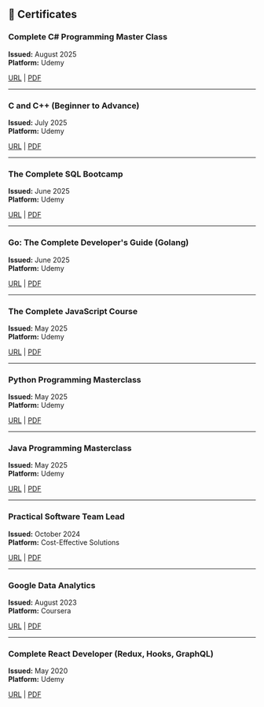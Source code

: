 ## 📄 Certificates

### Complete C# Programming Master Class  
**Issued:** August 2025  
**Platform:** Udemy  

[URL](https://www.udemy.com/certificate/UC-e7640218-8e87-49ca-81d9-bf4eb4d7cc98) | 
[PDF](/pdf/UC-e7640218-8e87-49ca-81d9-bf4eb4d7cc98.pdf)  

---

### C and C++ (Beginner to Advance)  
**Issued:** July 2025  
**Platform:** Udemy  

[URL](https://www.udemy.com/certificate/UC-b9be60b2-176c-408d-8b86-4bdb830e7854) | 
[PDF](/pdf/UC-b9be60b2-176c-408d-8b86-4bdb830e7854.pdf)  

---

### The Complete SQL Bootcamp  
**Issued:** June 2025  
**Platform:** Udemy  

[URL](https://www.udemy.com/certificate/UC-6a640177-e7ce-4345-897e-0a0446f95571) | 
[PDF](/pdf/UC-6a640177-e7ce-4345-897e-0a0446f95571.pdf)  

---

### Go: The Complete Developer's Guide (Golang)  
**Issued:** June 2025  
**Platform:** Udemy  

[URL](https://www.udemy.com/certificate/UC-0c11220f-4f7c-46d6-b182-f45692482f6c) | 
[PDF](/pdf/UC-0c11220f-4f7c-46d6-b182-f45692482f6c.pdf)  

---

### The Complete JavaScript Course  
**Issued:** May 2025  
**Platform:** Udemy  

[URL](https://www.udemy.com/certificate/UC-0eaf7682-d13c-429c-9912-6db3f9c9df6e) |
[PDF](/pdf/UC-0eaf7682-d13c-429c-9912-6db3f9c9df6e.pdf)  

---

### Python Programming Masterclass  
**Issued:** May 2025  
**Platform:** Udemy  

[URL](https://www.udemy.com/certificate/UC-11790866-44b5-4940-97e5-243698d058d2) |
[PDF](/pdf/UC-11790866-44b5-4940-97e5-243698d058d2.pdf)  

---

### Java Programming Masterclass
**Issued:** May 2025  
**Platform:** Udemy  

[URL](https://www.udemy.com/certificate/UC-42944ce9-0ebc-41e6-9270-4fce87ad2da0) | 
[PDF](/pdf/UC-42944ce9-0ebc-41e6-9270-4fce87ad2da0.pdf)  

---

### Practical Software Team Lead  
**Issued:** October 2024  
**Platform:** Cost-Effective Solutions  

[URL](https://huutgnkansvslafnbtbg.supabase.co/storage/v1/object/public/files/certificates/season1/Certificate-Team-Leader-Valentin-Peshev.pdf) |
[PDF](/pdf/Certificate-Team-Leader-Valentin-Peshev.pdf)

---

### Google Data Analytics
**Issued:** August 2023  
**Platform:** Coursera  
  
[URL](https://www.coursera.org/account/accomplishments/professional-cert/V6ZZ2UT6R3F4) |
[PDF](/pdf/Coursera%20V6ZZ2UT6R3F4.pdf)

---

### Complete React Developer (Redux, Hooks, GraphQL)
**Issued:** May 2020  
**Platform:** Udemy  

[URL](https://www.udemy.com/certificate/UC-e3159a25-3144-4709-8e46-c8d9b1825110/) |
[PDF](/pdf/UC-e3159a25-3144-4709-8e46-c8d9b1825110.pdf)
